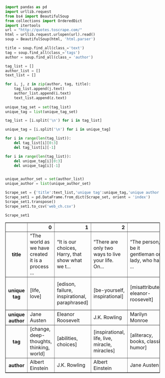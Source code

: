 ```python
import pandas as pd
import urllib.request
from bs4 import BeautifulSoup
from collections import OrderedDict
import itertools
url = "http://quotes.toscrape.com/"
html = urllib.request.urlopen(url).read()
soup = BeautifulSoup(html, 'html.parser')

title = soup.find_all(class_='text')
tag = soup.find_all(class_='tags')
author = soup.find_all(class_= 'author')

tag_list = []
author_list = []
text_list = []

for i, j, z in zip(author, tag, title):
    tag_list.append(j.text)
    author_list.append(i.text)
    text_list.append(z.text)
    
unique_tag_set = set(tag_list)
unique_tag = list(unique_tag_set)

tag_list = [i.split('\n') for i in tag_list]

unique_tag = [i.split('\n') for i in unique_tag]

for i in range(len(tag_list)):
    del tag_list[i][0:3]
    del tag_list[i][-1]

for i in range(len(tag_list)):
    del unique_tag[i][0:3]
    del unique_tag[i][-1]

    
unique_author_set = set(author_list)
unique_author = list(unique_author_set)

Scrape_set = {'title':text_list,'unique tag':unique_tag,'unique author':unique_author, 'tag':tag_list, 'author':author_list}
Scrape_set1 = pd.DataFrame.from_dict(Scrape_set, orient = 'index')
Scrape_set1.transpose()
Scrape_set1.to_csv('web_ch.csv')
```


```python
Scrape_set1
```




<div>
<style scoped>
    .dataframe tbody tr th:only-of-type {
        vertical-align: middle;
    }

    .dataframe tbody tr th {
        vertical-align: top;
    }

    .dataframe thead th {
        text-align: right;
    }
</style>
<table border="1" class="dataframe">
  <thead>
    <tr style="text-align: right;">
      <th></th>
      <th>0</th>
      <th>1</th>
      <th>2</th>
      <th>3</th>
      <th>4</th>
      <th>5</th>
      <th>6</th>
      <th>7</th>
      <th>8</th>
      <th>9</th>
    </tr>
  </thead>
  <tbody>
    <tr>
      <th>title</th>
      <td>“The world as we have created it is a process ...</td>
      <td>“It is our choices, Harry, that show what we t...</td>
      <td>“There are only two ways to live your life. On...</td>
      <td>“The person, be it gentleman or lady, who has ...</td>
      <td>“Imperfection is beauty, madness is genius and...</td>
      <td>“Try not to become a man of success. Rather be...</td>
      <td>“It is better to be hated for what you are tha...</td>
      <td>“I have not failed. I've just found 10,000 way...</td>
      <td>“A woman is like a tea bag; you never know how...</td>
      <td>“A day without sunshine is like, you know, nig...</td>
    </tr>
    <tr>
      <th>unique tag</th>
      <td>[life, love]</td>
      <td>[edison, failure, inspirational, paraphrased]</td>
      <td>[be-yourself, inspirational]</td>
      <td>[misattributed-eleanor-roosevelt]</td>
      <td>[change, deep-thoughts, thinking, world]</td>
      <td>[humor, obvious, simile]</td>
      <td>[abilities, choices]</td>
      <td>[inspirational, life, live, miracle, miracles]</td>
      <td>[aliteracy, books, classic, humor]</td>
      <td>[adulthood, success, value]</td>
    </tr>
    <tr>
      <th>unique author</th>
      <td>Jane Austen</td>
      <td>Eleanor Roosevelt</td>
      <td>J.K. Rowling</td>
      <td>Marilyn Monroe</td>
      <td>Thomas A. Edison</td>
      <td>Albert Einstein</td>
      <td>André Gide</td>
      <td>Steve Martin</td>
      <td>None</td>
      <td>None</td>
    </tr>
    <tr>
      <th>tag</th>
      <td>[change, deep-thoughts, thinking, world]</td>
      <td>[abilities, choices]</td>
      <td>[inspirational, life, live, miracle, miracles]</td>
      <td>[aliteracy, books, classic, humor]</td>
      <td>[be-yourself, inspirational]</td>
      <td>[adulthood, success, value]</td>
      <td>[life, love]</td>
      <td>[edison, failure, inspirational, paraphrased]</td>
      <td>[misattributed-eleanor-roosevelt]</td>
      <td>[humor, obvious, simile]</td>
    </tr>
    <tr>
      <th>author</th>
      <td>Albert Einstein</td>
      <td>J.K. Rowling</td>
      <td>Albert Einstein</td>
      <td>Jane Austen</td>
      <td>Marilyn Monroe</td>
      <td>Albert Einstein</td>
      <td>André Gide</td>
      <td>Thomas A. Edison</td>
      <td>Eleanor Roosevelt</td>
      <td>Steve Martin</td>
    </tr>
  </tbody>
</table>
</div>




```python

```
